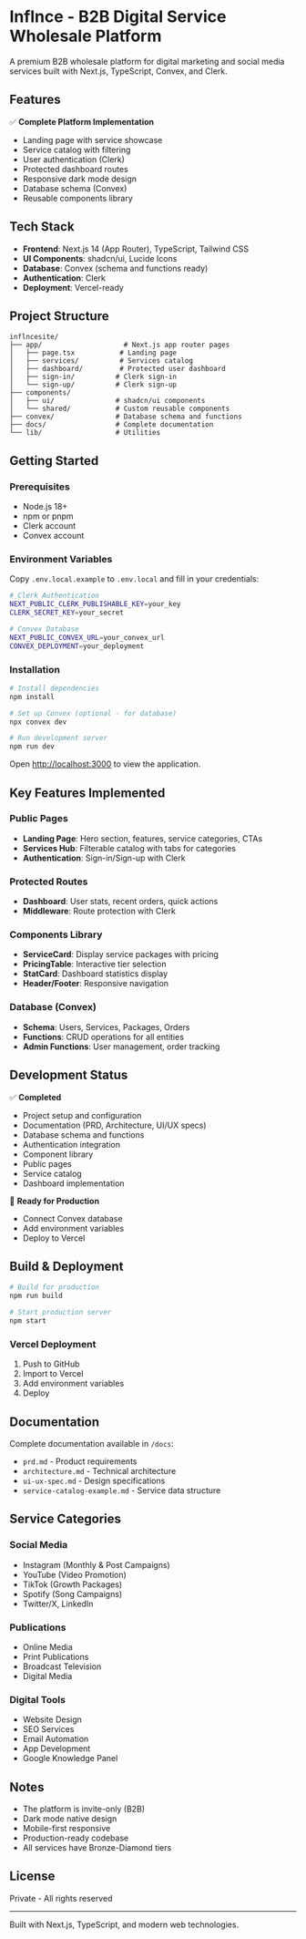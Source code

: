 # Inflnce - B2B Digital Service Wholesale Platform

A premium B2B wholesale platform for digital marketing and social media services built with Next.js, TypeScript, Convex, and Clerk.

## Features

✅ **Complete Platform Implementation**
- Landing page with service showcase
- Service catalog with filtering
- User authentication (Clerk)
- Protected dashboard routes
- Responsive dark mode design
- Database schema (Convex)
- Reusable components library

## Tech Stack

- **Frontend**: Next.js 14 (App Router), TypeScript, Tailwind CSS
- **UI Components**: shadcn/ui, Lucide Icons
- **Database**: Convex (schema and functions ready)
- **Authentication**: Clerk
- **Deployment**: Vercel-ready

## Project Structure

```
inflncesite/
├── app/                    # Next.js app router pages
│   ├── page.tsx           # Landing page
│   ├── services/          # Services catalog
│   ├── dashboard/         # Protected user dashboard
│   ├── sign-in/          # Clerk sign-in
│   └── sign-up/          # Clerk sign-up
├── components/
│   ├── ui/               # shadcn/ui components
│   └── shared/           # Custom reusable components
├── convex/               # Database schema and functions
├── docs/                 # Complete documentation
└── lib/                  # Utilities
```

## Getting Started

### Prerequisites

- Node.js 18+ 
- npm or pnpm
- Clerk account
- Convex account

### Environment Variables

Copy `.env.local.example` to `.env.local` and fill in your credentials:

```bash
# Clerk Authentication
NEXT_PUBLIC_CLERK_PUBLISHABLE_KEY=your_key
CLERK_SECRET_KEY=your_secret

# Convex Database
NEXT_PUBLIC_CONVEX_URL=your_convex_url
CONVEX_DEPLOYMENT=your_deployment
```

### Installation

```bash
# Install dependencies
npm install

# Set up Convex (optional - for database)
npx convex dev

# Run development server
npm run dev
```

Open [http://localhost:3000](http://localhost:3000) to view the application.

## Key Features Implemented

### Public Pages
- **Landing Page**: Hero section, features, service categories, CTAs
- **Services Hub**: Filterable catalog with tabs for categories
- **Authentication**: Sign-in/Sign-up with Clerk

### Protected Routes
- **Dashboard**: User stats, recent orders, quick actions
- **Middleware**: Route protection with Clerk

### Components Library
- **ServiceCard**: Display service packages with pricing
- **PricingTable**: Interactive tier selection
- **StatCard**: Dashboard statistics display
- **Header/Footer**: Responsive navigation

### Database (Convex)
- **Schema**: Users, Services, Packages, Orders
- **Functions**: CRUD operations for all entities
- **Admin Functions**: User management, order tracking

## Development Status

✅ **Completed**
- Project setup and configuration
- Documentation (PRD, Architecture, UI/UX specs)
- Database schema and functions
- Authentication integration
- Component library
- Public pages
- Service catalog
- Dashboard implementation

🔄 **Ready for Production**
- Connect Convex database
- Add environment variables
- Deploy to Vercel

## Build & Deployment

```bash
# Build for production
npm run build

# Start production server
npm start
```

### Vercel Deployment

1. Push to GitHub
2. Import to Vercel
3. Add environment variables
4. Deploy

## Documentation

Complete documentation available in `/docs`:
- `prd.md` - Product requirements
- `architecture.md` - Technical architecture
- `ui-ux-spec.md` - Design specifications
- `service-catalog-example.md` - Service data structure

## Service Categories

### Social Media
- Instagram (Monthly & Post Campaigns)
- YouTube (Video Promotion)
- TikTok (Growth Packages)
- Spotify (Song Campaigns)
- Twitter/X, LinkedIn

### Publications
- Online Media
- Print Publications
- Broadcast Television
- Digital Media

### Digital Tools
- Website Design
- SEO Services
- Email Automation
- App Development
- Google Knowledge Panel

## Notes

- The platform is invite-only (B2B)
- Dark mode native design
- Mobile-first responsive
- Production-ready codebase
- All services have Bronze-Diamond tiers

## License

Private - All rights reserved

---

Built with Next.js, TypeScript, and modern web technologies.
